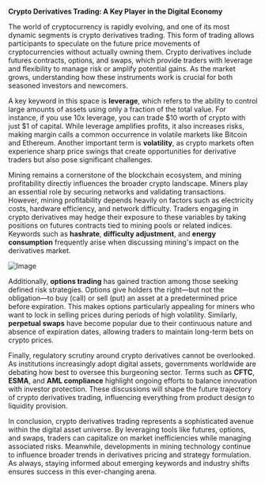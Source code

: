 **Crypto Derivatives Trading: A Key Player in the Digital Economy**

The world of cryptocurrency is rapidly evolving, and one of its most dynamic segments is crypto derivatives trading. This form of trading allows participants to speculate on the future price movements of cryptocurrencies without actually owning them. Crypto derivatives include futures contracts, options, and swaps, which provide traders with leverage and flexibility to manage risk or amplify potential gains. As the market grows, understanding how these instruments work is crucial for both seasoned investors and newcomers.

A key keyword in this space is **leverage**, which refers to the ability to control large amounts of assets using only a fraction of the total value. For instance, if you use 10x leverage, you can trade $10 worth of crypto with just $1 of capital. While leverage amplifies profits, it also increases risks, making margin calls a common occurrence in volatile markets like Bitcoin and Ethereum. Another important term is **volatility**, as crypto markets often experience sharp price swings that create opportunities for derivative traders but also pose significant challenges.

Mining remains a cornerstone of the blockchain ecosystem, and mining profitability directly influences the broader crypto landscape. Miners play an essential role by securing networks and validating transactions. However, mining profitability depends heavily on factors such as electricity costs, hardware efficiency, and network difficulty. Traders engaging in crypto derivatives may hedge their exposure to these variables by taking positions on futures contracts tied to mining pools or related indices. Keywords such as **hashrate**, **difficulty adjustment**, and **energy consumption** frequently arise when discussing mining's impact on the derivatives market.

![Image](https://github.com/user-attachments/assets/31692037-0104-4703-abd1-696b6a7dd41b)

Additionally, **options trading** has gained traction among those seeking defined risk strategies. Options give holders the right—but not the obligation—to buy (call) or sell (put) an asset at a predetermined price before expiration. This makes options particularly appealing for miners who want to lock in selling prices during periods of high volatility. Similarly, **perpetual swaps** have become popular due to their continuous nature and absence of expiration dates, allowing traders to maintain long-term bets on crypto prices.

Finally, regulatory scrutiny around crypto derivatives cannot be overlooked. As institutions increasingly adopt digital assets, governments worldwide are debating how best to oversee this burgeoning sector. Terms such as **CFTC**, **ESMA**, and **AML compliance** highlight ongoing efforts to balance innovation with investor protection. These discussions will shape the future trajectory of crypto derivatives trading, influencing everything from product design to liquidity provision.

In conclusion, crypto derivatives trading represents a sophisticated avenue within the digital asset universe. By leveraging tools like futures, options, and swaps, traders can capitalize on market inefficiencies while managing associated risks. Meanwhile, developments in mining technology continue to influence broader trends in derivatives pricing and strategy formulation. As always, staying informed about emerging keywords and industry shifts ensures success in this ever-changing arena.
